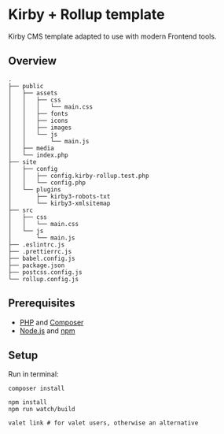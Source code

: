 # Kirby + Rollup template

Kirby CMS template adapted to use with modern Frontend tools.

## Overview

```
.
├── public
│   ├── assets
│   │   ├── css
│   │   │   └── main.css
│   │   ├── fonts
│   │   ├── icons
│   │   ├── images
│   │   └── js
│   │       └── main.js
│   ├── media
│   └── index.php
├── site
│   ├── config
│   │   ├── config.kirby-rollup.test.php
│   │   └── config.php
│   └── plugins
│       ├── kirby3-robots-txt
│       └── kirby3-xmlsitemap
├── src
│   ├── css
│   │   └── main.css
│   └── js
│       └── main.js
├── .eslintrc.js
├── .prettierrc.js
├── babel.config.js
├── package.json
├── postcss.config.js
└── rollup.config.js
```

## Prerequisites

- [PHP](https://www.php.net) and [Composer](https://getcomposer.org)  
- [Node.js](https://nodejs.org/) and [npm](https://www.npmjs.com/)

## Setup

Run in terminal:
```shell
composer install

npm install
npm run watch/build

valet link # for valet users, otherwise an alternative
```
